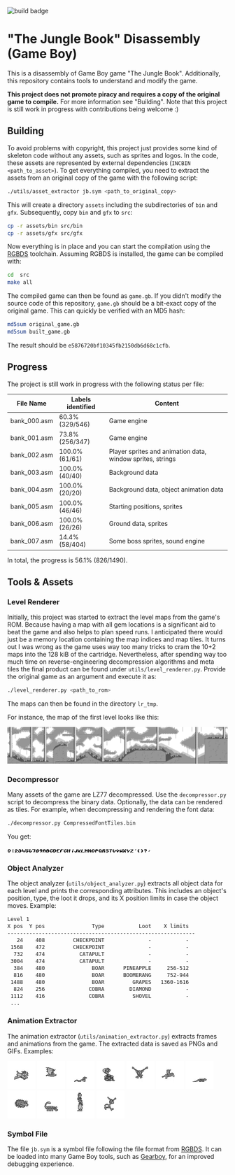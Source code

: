 ![build badge](https://github.com/not-chciken/jungle-book-gb-disassembly/actions/workflows/build.yml/badge.svg)

# "The Jungle Book" Disassembly (Game Boy)

This is a disassembly of Game Boy game "The Jungle Book".
Additionally, this repository contains tools to understand and modify the game.

__This project does not promote piracy and requires a copy of the original game to compile.__
For more information see "Building".
Note that this project is still work in progress with contributions being welcome :)

## Building

To avoid problems with copyright, this project just provides some kind of skeleton code without any assets, such as sprites and logos.
In the code, these assets are represented by external dependencies (`INCBIN <path_to_asset>`).
To get everything compiled, you need to extract the assets from an original copy of the game with the following script:
```bash
./utils/asset_extractor jb.sym <path_to_original_copy>
```
This will create a directory `assets` including the subdirectories of `bin` and `gfx`.
Subsequently, copy `bin` and `gfx` to `src`:
```bash
cp -r assets/bin src/bin
cp -r assets/gfx src/gfx
```
Now everything is in place and you can start the compilation using the [RGBDS](https://github.com/gbdev/rgbds) toolchain.
Assuming RGBDS is installed, the game can be compiled with:
```bash
cd  src
make all
```
The compiled game can then be found as `game.gb`.
If you didn't modify the source code of this repository, `game.gb` should be a bit-exact copy of the original game.
This can quickly be verified with an MD5 hash:
```bash
md5sum original_game.gb
md5sum built_game.gb
```
The result should be `e5876720bf10345fb2150db6d68c1cfb`.

## Progress

The project is still work in progress with the following status per file:

| File Name    | Labels identified | Content                                                    |
|--------------|-------------------|------------------------------------------------------------|
| bank_000.asm | 60.3% (329/546)   | Game engine                                                |
| bank_001.asm | 73.8% (256/347)   | Game engine                                                |
| bank_002.asm | 100.0% (61/61)    | Player sprites and animation data, window sprites, strings |
| bank_003.asm | 100.0% (40/40)    | Background data                                            |
| bank_004.asm | 100.0% (20/20)    | Background data, object animation data                     |
| bank_005.asm | 100.0% (46/46)    | Starting positions, sprites                                |
| bank_006.asm | 100.0% (26/26)    | Ground data, sprites                                       |
| bank_007.asm | 14.4% (58/404)    | Some boss sprites, sound engine                            |

In total, the progress is 56.1% (826/1490).

## Tools & Assets

### Level Renderer

Initially, this project was started to extract the level maps from the game's ROM.
Because having a map with all gem locations is a significant aid to beat the game and also helps to plan speed runs.
I anticipated there would just be a memory location containing the map indices and map tiles.
It turns out I was wrong as the game uses way too many tricks to cram the 10+2 maps into the 128 kiB of the cartridge.
Nevertheless, after spending way too much time on reverse-engineering decompression algorithms and meta tiles the final product can be found under `utils/level_renderer.py`.
Provide the original game as an argument and execute it as:

```bash
./level_renderer.py <path_to_rom>
```

The maps can then be found in the directory `lr_tmp`.

For instance, the map of the first level looks like this:

![Map of Level 1](readme_assets/lvl1_map.png)

### Decompressor

Many assets of the game are LZ77 decompressed.
Use the `decompressor.py` script to decompress the binary data. Optionally, the data can be rendered as tiles.
For example, when decompressing and rendering the font data:

```bash
./decompressor.py CompressedFontTiles.bin
```

You get:

![Font data](readme_assets/font.png)


### Object Analyzer

The object analyzer (`utils/object_analyzer.py`) extracts all object data for each level and prints the corresponding attributes.
This includes an object's position, type, the loot it drops, and its X position limits in case the object moves.
Example:

```
Level 1
X pos  Y pos               Type           Loot    X limits
------------------------------------------------------------
   24    408         CHECKPOINT              -           -
 1568    472         CHECKPOINT              -           -
  732    474           CATAPULT              -           -
 3004    474           CATAPULT              -           -
  384    480               BOAR      PINEAPPLE     256-512
  816    480               BOAR      BOOMERANG     752-944
 1488    480               BOAR         GRAPES   1360-1616
  824    256              COBRA        DIAMOND           -
 1112    416              COBRA         SHOVEL           -
 ...
```

### Animation Extractor

The animation extractor (`utils/animation_extractor.py`) extracts frames and animations from the game.
The extracted data is saved as PNGs and GIFs. Examples:

![Animation of the boar enemy](readme_assets/boar_animation.webp)
![Animation of the bat enemy](readme_assets/bat_animation.webp)
![Animation of the crawling snake enemy](readme_assets/snake_animation.webp)
![Animation of the cobra enemy](readme_assets/cobra_animation.webp)
![Animation of the eagle](readme_assets/eagle_animation.webp)
![Animation of the flying bird enemy](readme_assets/flying_bird_animation.webp)
![Animation of the lizzard enemy](readme_assets/lizzard_animation.webp)
![Animation of the porcupine enemy](readme_assets/porcupine_animation.webp)
![Animation of the scorpion enemy](readme_assets/scorpion_animation.webp)
![Animation of the village girl](readme_assets/village_girl_animation.webp)
![Animation of the walking monkey](readme_assets/walking_monkey_animation.webp)

### Symbol File

The file `jb.sym` is a symbol file following the file format from [RGBDS](https://rgbds.gbdev.io/sym).
It can be loaded into many Game Boy tools, such as [Gearboy](https://github.com/drhelius/Gearboy), for an improved debugging experience.